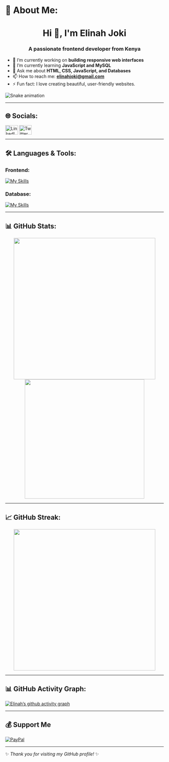# 💫 About Me:
<h1 align="center">Hi 👋, I'm Elinah Joki</h1>
<h3 align="center">A passionate frontend developer from Kenya</h3>

- 🔭 I’m currently working on **building responsive web interfaces**
- 🌱 I’m currently learning **JavaScript and MySQL**
- 💬 Ask me about **HTML, CSS, JavaScript, and Databases**
- 📫 How to reach me: **elinahjoki@gmail.com**
- ⚡ Fun fact: I love creating beautiful, user-friendly websites.

![Snake animation](https://raw.githubusercontent.com/elinahjoki/elinahjoki/output/github-contribution-grid-snake-dark.svg)

---

## 🌐 Socials:
<a href="https://www.linkedin.com/in/elinahjoki" target="blank"><img align="center" src="https://raw.githubusercontent.com/rahuldkjain/github-profile-readme-generator/master/src/images/icons/Social/linked-in-alt.svg" alt="LinkedIn" height="30" width="40" /></a>
<a href="https://twitter.com/elinahjoki" target="blank"><img align="center" src="https://raw.githubusercontent.com/rahuldkjain/github-profile-readme-generator/master/src/images/icons/Social/twitter.svg" alt="Twitter" height="30" width="40" /></a>

---

## 🛠️ Languages & Tools:

### Frontend:
[![My Skills](https://skillicons.dev/icons?i=html,css,js&theme=dark)](https://skillicons.dev)

### Database:
[![My Skills](https://skillicons.dev/icons?i=mysql&theme=dark)](https://skillicons.dev)

---

## 📊 GitHub Stats:
<div align="center">
  <img width="450px" src="https://github-readme-stats.vercel.app/api?username=elinahjoki&show_icons=true&theme=tokyonight" />
  <img width="380px" src="https://github-readme-stats.vercel.app/api/top-langs?username=elinahjoki&layout=compact&theme=tokyonight" />
</div>

---

## 📈 GitHub Streak:
<div align="center">
  <img width="450px" src="https://github-readme-streak-stats.herokuapp.com/?user=elinahjoki&theme=tokyonight" />
</div>

---

## 📊 GitHub Activity Graph:
[![Elinah’s github activity graph](https://github-readme-activity-graph.vercel.app/graph?username=elinahjoki&theme=tokyo-night&area=true)](https://github.com/ashutosh00710/github-readme-activity-graph)

---

## 💰 Support Me
[![PayPal](https://img.shields.io/badge/PayPal-00457C?style=for-the-badge&logo=paypal&logoColor=white)](https://paypal.me/elinahjoki)

---

✨ *Thank you for visiting my GitHub profile!* ✨
